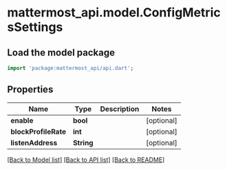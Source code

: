# mattermost_api.model.ConfigMetricsSettings

## Load the model package
```dart
import 'package:mattermost_api/api.dart';
```

## Properties
Name | Type | Description | Notes
------------ | ------------- | ------------- | -------------
**enable** | **bool** |  | [optional] 
**blockProfileRate** | **int** |  | [optional] 
**listenAddress** | **String** |  | [optional] 

[[Back to Model list]](../README.md#documentation-for-models) [[Back to API list]](../README.md#documentation-for-api-endpoints) [[Back to README]](../README.md)


